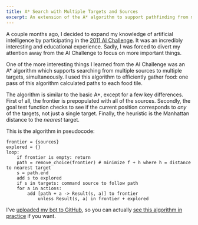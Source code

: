 ```yaml
---
title: A* Search with Multiple Targets and Sources
excerpt: An extension of the A* algorithm to support pathfinding from many starting points to many goal points in a single pass.
---
```


A couple months ago, I decided to expand my knowledge of artificial
intelligence by participating in the [2011 AI
Challenge](http://aichallenge.org). It was an incredibly interesting and
educational experience. Sadly, I was forced to divert my attention away
from the AI Challenge to focus on more important things.

One of the more interesting things I learned from the AI Challenge was
an A\* algorithm which supports searching from multiple sources to
multiple targets, simultaneously. I used this algorithm to efficiently
gather food: one pass of this algorithm calculated paths to each food
tile.

The algorithm is similar to the basic A\*, except for a few key
differences. First of all, the frontier is prepopulated with all of the
sources. Secondly, the goal test function checks to see if the current
position corresponds to *any* of the targets, not just a single target.
Finally, the heuristic is the Manhattan distance to the *nearest*
target.

This is the algorithm in pseudocode:

    frontier = {sources}
    explored = {}
    loop:
        if frontier is empty: return
        path = remove_choice(frontier) # minimize f + h where h = distance to nearest target
        s = path.end
        add s to explored
        if s in targets: command source to follow path
        for a in actions:
            add [path + a -> Result(s, a)] to frontier
                unless Result(s, a) in frontier + explored

I've [uploaded my bot to
GitHub](https://github.com/zacharydenton/aichallenge-ants), so you can
actually [see this algorithm in
practice](https://github.com/zacharydenton/aichallenge-ants/blob/master/MyBot.java#L237)
if you want.
